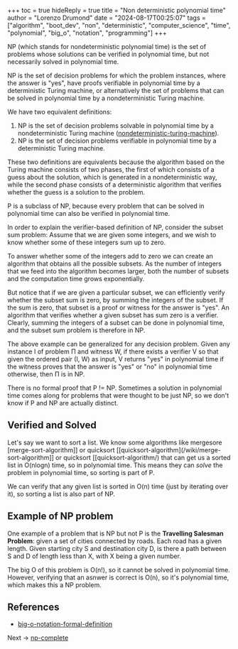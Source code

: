 +++
toc = true
hideReply = true
title = "Non deterministic polynomial time"
author = "Lorenzo Drumond"
date = "2024-08-17T00:25:07"
tags = ["algorithm",  "boot_dev",  "non",  "deterministic",  "computer_science",  "time",  "polynomial",  "big_o",  "notation",  "programming"]
+++



NP (which stands for nondeterministic polynomial time) is the set of problems whose solutions can be verified in polynomial time, but not necessarily solved in polynomial time.

NP is the set of decision problems for which the problem instances, where the answer is "yes", have proofs verifiable in polynomial time by a deterministic Turing machine, or alternatively the set of problems that can be solved in polynomial time by a nondeterministic Turing machine.

We have two equivalent definitions:

1. NP is the set of decision problems solvable in polynomial time by a nondeterministic Turing machine ([nondeterministic-turing-machine](/wiki/nondeterministic-turing-machine/)).
2. NP is the set of decision problems verifiable in polynomial time by a deterministic Turing machine.

These two definitions are equivalents because the algorithm based on the Turing machine consists of two phases, the first of which consists of a guess about the solution, which is generated in a nondeterministic way, while the second phase consists of a deterministic algorithm that verifies whether the guess is a solution to the problem.

P is a subclass of NP, because every problem that can be solved in polynomial time can also be verified in polynomial time.

In order to explain the verifier-based definition of NP, consider the subset sum problem: Assume that we are given some integers, and we wish to know whether some of these integers sum up to zero.

To answer whether some of the integers add to zero we can create an algorithm that obtains all the possible subsets. As the number of integers that we feed into the algorithm becomes larger, both the number of subsets and the computation time grows exponentially.

But notice that if we are given a particular subset, we can efficiently verify whether the subset sum is zero, by summing the integers of the subset. If the sum is zero, that subset is a proof or witness for the answer is "yes". An algorithm that verifies whether a given subset has sum zero is a verifier. Clearly, summing the integers of a subset can be done in polynomial time, and the subset sum problem is therefore in NP.

The above example can be generalized for any decision problem. Given any instance I of problem Π and witness W, if there exists a verifier V so that given the ordered pair (I, W) as input, V returns "yes" in polynomial time if the witness proves that the answer is "yes" or "no" in polynomial time otherwise, then Π is in NP.


There is no formal proof that P != NP. Sometimes a solution in polynomial time comes along for problems that were thought to be just NP, so we don't know if P and NP are actually distinct.


## Verified and Solved

Let's say we want to sort a list. We know some algorithms like mergesore [merge-sort-algorithm]] or quicksort [[quicksort-algorithm](/wiki/merge-sort-algorithm]] or quicksort [[quicksort-algorithm/) that can get us a sorted list in O(nlogn) time, so in polynomial time. This means they can _solve_ the problem in polynomial time, so sorting is part of P.

We can verify that any given list is sorted in O(n) time (just by iterating over it), so sorting a list is also part of NP.

## Example of NP problem

One example of a problem that is NP but not P is the **Travelling Salesman Problem**: given a set of cities connected by roads. Each road has a given length. Given starting city S and destination city D, is there a path between S and D of length less than X, with X being a given number.

The big O of this problem is O(n!), so it cannot be solved in polynomial time. However, verifying that an asnwer is correct is O(n), so it's polynomial time, which makes this a NP problem.

## References
- [big-o-notation-formal-definition](/wiki/big-o-notation-formal-definition/)

Next -> [np-complete](/wiki/np-complete/)
